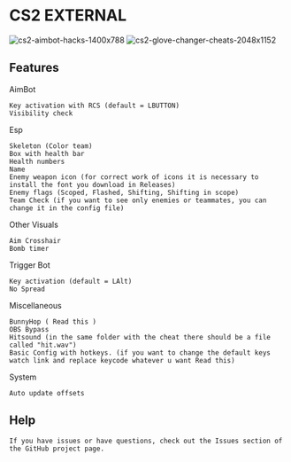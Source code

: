 # CS2 EXTERNAL

![cs2-aimbot-hacks-1400x788](https://github.com/user-attachments/assets/ec5e791d-1df9-442f-b5f6-514ad4c05659)
![cs2-glove-changer-cheats-2048x1152](https://github.com/user-attachments/assets/b37715cc-15a7-4488-9b5e-b385f9f12092)


## Features
AimBot

    Key activation with RCS (default = LBUTTON)
    Visibility check
Esp

    Skeleton (Color team)
    Box with health bar
    Health numbers
    Name
    Enemy weapon icon (for correct work of icons it is necessary to install the font you download in Releases)
    Enemy flags (Scoped, Flashed, Shifting, Shifting in scope)
    Team Check (if you want to see only enemies or teammates, you can change it in the config file)
Other Visuals

    Aim Crosshair
    Bomb timer

Trigger Bot

    Key activation (default = LAlt)
    No Spread

Miscellaneous

    BunnyHop ( Read this )
    OBS Bypass
    Hitsound (in the same folder with the cheat there should be a file called "hit.wav")
    Basic Config with hotkeys. (if you want to change the default keys watch link and replace keycode whatever u want Read this)
System

    Auto update offsets


## Help
    If you have issues or have questions, check out the Issues section of the GitHub project page.


